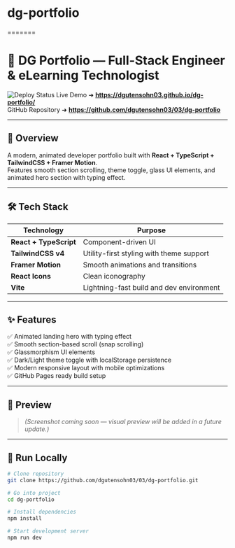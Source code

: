 
# dg-portfolio
=======
# 🚀 DG Portfolio — Full-Stack Engineer & eLearning Technologist
![Deploy Status](https://github.com/dgutensohn03/03/dg-portfolio/actions/workflows/deploy.yml/badge.svg)
Live Demo ➜ **https://dgutensohn03.github.io/dg-portfolio/**  
GitHub Repository ➜ **https://github.com/dgutensohn03/03/dg-portfolio**

---

## 🎨 Overview

A modern, animated developer portfolio built with **React + TypeScript + TailwindCSS + Framer Motion**.  
Features smooth section scrolling, theme toggle, glass UI elements, and animated hero section with typing effect.

---

## 🛠 Tech Stack

| Technology        | Purpose |
|------------------|------------------------------------------------|
| **React + TypeScript** | Component-driven UI |
| **TailwindCSS v4** | Utility-first styling with theme support |
| **Framer Motion** | Smooth animations and transitions |
| **React Icons** | Clean iconography |
| **Vite** | Lightning-fast build and dev environment |

---

## ✨ Features

✅ Animated landing hero with typing effect  
✅ Smooth section-based scroll (snap scrolling)  
✅ Glassmorphism UI elements  
✅ Dark/Light theme toggle with localStorage persistence  
✅ Modern responsive layout with mobile optimizations  
✅ GitHub Pages ready build setup  

---

## 📸 Preview

> _(Screenshot coming soon — visual preview will be added in a future update.)_

---

## 🚀 Run Locally

```bash
# Clone repository
git clone https://github.com/dgutensohn03/03/dg-portfolio.git

# Go into project
cd dg-portfolio

# Install dependencies
npm install

# Start development server
npm run dev
